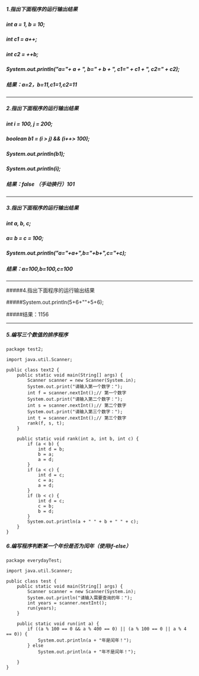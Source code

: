 ##### 1.指出下面程序的运行输出结果

#####  int a = 1, b = 10;

#####  int c1 = a++; 

#####  int c2 = ++b; 

#####  System.out.println("a="+ a + ", b=" + b + ", c1=" + c1 + ", c2=" + c2);

#####  结果：a=2，b=11,c1=1,c2=11

***

##### 2.指出下面程序的运行输出结果

##### int i = 100, j = 200;

##### boolean b1 = (i > j) && (i++> 100);

##### System.out.println(b1); 

##### System.out.println(i);

##### 结果：false  （手动换行）101

***

##### 3.指出下面程序的运行输出结果

#####  int a, b, c;

#####  a= b = c = 100;  

#####  System.out.println("a="+a+",b="+b+",c="+c);

##### 结果：a=100,b=100,c=100

***

#####4.指出下面程序的运行输出结果

#####System.out.println(5+6+""+5+6);

#####结果：1156

***

##### 5.编写三个数值的排序程序

```
package test2;

import java.util.Scanner;

public class text2 {
	public static void main(String[] args) {
		Scanner scanner = new Scanner(System.in);
		System.out.print("请输入第一个数字：");
		int f = scanner.nextInt();// 第一个数字
		System.out.print("请输入第二个数字：");
		int s = scanner.nextInt();// 第二个数字
		System.out.print("请输入第三个数字：");
		int t = scanner.nextInt();// 第三个数字
		rank(f, s, t);
	}

	public static void rank(int a, int b, int c) {
		if (a < b) {
			int d = b;
			b = a;
			a = d;
		}
		if (a < c) {
			int d = c;
			c = a;
			a = d;
		}
		if (b < c) {
			int d = c;
			c = b;
			b = d;
		}
		System.out.println(a + " " + b + " " + c);
	}
}

```

##### 6.编写程序判断某一个年份是否为闰年（使用if-else）

```
package everydayTest;

import java.util.Scanner;

public class test {
	public static void main(String[] args) {
		Scanner scanner = new Scanner(System.in);
		System.out.println("请输入需要查询的年：");
		int years = scanner.nextInt();
		run(years);
	}

	public static void run(int a) {
		if ((a % 100 == 0 && a % 400 == 0) || (a % 100 == 0 || a % 4 == 0)) {
			System.out.println(a + "年是闰年！");
		} else
			System.out.println(a + "年不是闰年！");

	}
}

```





